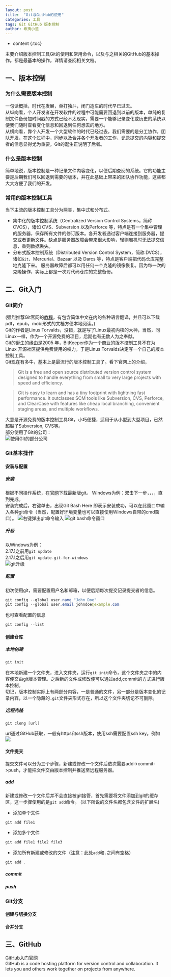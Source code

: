 ```yaml
---
layout: post
title:  "Git与GitHub的使用"
categories: 工具
tags: Git GitHub 版本控制
author: 希夷小道
---
```


* content
{:toc}

主要介绍版本控制工具Git的使用和常用命令，以及与之相关的GitHub的基本操作。都是最基本的操作，详情请查阅相关文档。



## 一、版本控制
### 为什么需要版本控制
一句话概括，时代在发展，单打独斗，闭门造车的时代早已过去。  
从纵向看，个人开发者在开发软件的过程中可能需要回退到以前的版本，单纯的复制文件备份加时间戳的方式已经不太现实，需要一个能够记录变化或历史的系统以便我们随时查看变化信息和回退到任何想去的地方。  
从横向看，靠个人开发一个大型软件的时代已经过去，我们需要的是分工协作，团队开发，在这个过程中，同步以及合并各个开发者的工作，记录提交的内容和提交者的信息显得尤为重要。Git的诞生正说明了后者。
### 什么是版本控制
简单地说，版本控制是一种记录文件内容变化，以便后期查阅的系统。它的功能主要是后期我们可以回退到需要的版本，并在此基础上带来的团队协作功能，这些都大大方便了我们的开发。
### 常用的版本控制工具   
当下主流的版本控制工具分为两类，集中式和分布式。
* 集中化的版本控制系统（Centralized Version Control Systems，简称 CVCS），诸如 CVS、Subversion 以及Perforce 等，特点是有一个集中管理的服务器，保存所有文件的修订版本。各开发者通过客户端连接到服务器，提交或者更新文件。缺点是服务器故障会带来很大影响，轻则宕机时无法提交信息，重则数据丢失。  
* 分布式版本控制系统（Distributed Version Control System，简称 DVCS），诸如`Git`、Mercurial、Bazaar 以及 Darcs 等，特点是客户端把代码仓库完整地克隆下来。 服务器故障后都可以用任何一个克隆的镜像恢复。因为每一次的克隆操作，实际上都是一次对代码仓库的完整备份。


## 二、Git入门
### Git简介
(强烈推荐Git官网的[教程](https://git-scm.com/book/zh/v2/)，有包含简体中文在内的各种语言翻译，并且可以下载pdf，epub，mobi形式的文档方便本地阅读。)  
 Git的作者是Linus Torvalds，没错，就是写了Linux最初内核的大神，当然，同Linux一样，作为一个开源免费的项目，后期也有无数人为之奉献。  
 Git的诞生的缘由是2005 年，BitKeeper作为一个商业的版本控制工具不在为Linux 开源社区提供免费使用的权力，于是Linus Torvalds决定写一个自己的版本控制工具。   
 Git现在有多牛，基本上是最流行的版本控制工具了。看下官网上的介绍，
  > Git is a free and open source distributed version control system designed to handle everything from small to very large projects with speed and efficiency.
 
 > Git is easy to learn and has a tiny footprint with lightning fast performance. It outclasses SCM tools like Subversion, CVS, Perforce, and ClearCase with features like cheap local branching, convenient staging areas, and multiple workflows. 
 
 大意是开源免费的版本控制工具Git，小巧便捷，适用于从小型到大型项目，已然超越了Subversion, CVS等。   
 部分使用了Git的公司：  
![使用Git的部分公司](https://github.com/xiyixiaodao/xiyixiaodao.github.io/blob/master/_posts/工具/.2019-06-20-Git与GitHub使用_images/eb19aec9.png?raw=true)

### Git基本操作
#### 安装与配置
##### 安装
根据不同操作系统，在[官网](https://git-scm.com/downloads)下载最新版git。   Windows为例：双击下一步，，，，直到完成。  
安装完成后，右键单击，出现Git Bash Here 即表示安装成功，可以在此窗口中输入各种git命令（当然，配置好环境变量也可以直接使用Windows自带的cmd窗口）。
![右键弹出git命令输入](https://github.com/xiyixiaodao/xiyixiaodao.github.io/blob/master/_posts/工具/.2019-06-20-Git与GitHub使用_images/babba2af.png?raw=true)
![git bash命令窗口](https://github.com/xiyixiaodao/xiyixiaodao.github.io/blob/master/_posts/工具/.2019-06-20-Git与GitHub使用_images/69fa9e15.png?raw=true)
##### 升级
以Windows为例：  
2.17.1之前用`git update`  
2.17.1之后用`git update-git-for-windows`  
![git升级](https://github.com/xiyixiaodao/xiyixiaodao.github.io/blob/master/_posts/工具/.2019-06-20-Git与GitHub使用_images/7647a4a2.png?raw=true)
##### 配置
初次使用git，需要配置用户名和邮箱，以便后期每次提交记录提交者的信息。
```java
git config --global user.name "John Doe"
git config --global user.email johndoe@example.com
```
也可查看配置的信息
```java
git config --list
```

#### 创建仓库
##### 本地创建
```java
git init
```
在本地新建一个文件夹，进入文件夹，运行`git init`命令，这个文件夹之中的内容便交由git版本管理。之后新的文件或修改便可以通过add,commit的方式进行版本控制。   
切记，版本控制实际上有两部分内容，一是普通的文件，另一部分是版本变化的记录内容，以一个隐藏的`.git`文件夹形式存在，所以这个文件夹切记不可删除。

##### 远程克隆
```java
git clong [url]
```
url通过GitHub获取，一般有https和ssh版本，使用ssh需要配置ssh key。例如
![](https://github.com/xiyixiaodao/xiyixiaodao.github.io/blob/master/_posts/工具/.2019-06-20-Git与GitHub使用_images/c53d732b.png?raw=true)   

#### 文件提交
提交文件可以分为三个步骤，新建或修改一个文件后依次需要add->commit->push，才能把文件交由版本控制并推送至远程服务器。
##### add
新建或修改一个文件后并不会直接被git接管，首先需要将文件添加到git的缓存区，这一步骤使用的是`git add`命令。 (以下所说的文件名都包含文件的扩展名)   
- 添加单个文件  
```java
git add file1
```
- 添加多个文件  
 ```java
git add file1 file2 file3       
```
- 添加所有新建或修改的文件（注意：此处`add`和`.`之间有空格）   
```java
git add .    
```
##### commit
##### push

### Git分支
#### 创建与切换分支
#### 合并分支

## 三、GitHub
[GitHub入门官网](https://guides.github.com/activities/hello-world/)  
GitHub is a code hosting platform for version control and collaboration. It lets you and others work together on projects from anywhere.




[https://git-scm.com/book/zh/v2/]: https://git-scm.com/book/zh/v2/